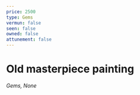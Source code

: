 ```yaml
---
price: 2500
type: Gems
vermun: false
seen: false
owned: false
attunement: false
---
```

# Old masterpiece painting

*Gems, None*